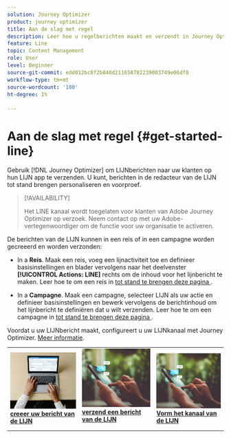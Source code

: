 ```yaml
---
solution: Journey Optimizer
product: journey optimizer
title: Aan de slag met regel
description: Leer hoe u regelberichten maakt en verzendt in Journey Optimizer
feature: Line
topic: Content Management
role: User
level: Beginner
source-git-commit: edd012bc8f2b840d211658782239003749e06df8
workflow-type: tm+mt
source-wordcount: '180'
ht-degree: 1%

---
```


# Aan de slag met regel {#get-started-line}

Gebruik [!DNL Journey Optimizer] om LIJNberichten naar uw klanten op hun LIJN app te verzenden. U kunt, berichten in de redacteur van de LIJN tot stand brengen personaliseren en voorproef.

>[!AVAILABILITY]
>
>Het LINE kanaal wordt toegelaten voor klanten van Adobe Journey Optimizer op verzoek. Neem contact op met uw Adobe-vertegenwoordiger om de functie voor uw organisatie te activeren.

De berichten van de LIJN kunnen in een reis of in een campagne worden gecreeerd en worden verzonden:

* In a **Reis**. Maak een reis, voeg een lijnactiviteit toe en definieer basisinstellingen en blader vervolgens naar het deelvenster **[!UICONTROL Actions: LINE]** rechts om de inhoud voor het lijnbericht te maken. Leer hoe te om een reis in [ tot stand te brengen deze pagina ](../building-journeys/journey-gs.md).

* In a **Campagne**. Maak een campagne, selecteer LIJN als uw actie en definieer basisinstellingen en bewerk vervolgens de berichtinhoud om het lijnbericht te definiëren dat u wilt verzenden. Leer hoe te om een campagne in [ tot stand te brengen deze pagina ](../campaigns/create-campaign.md#configure).

Voordat u uw LIJNbericht maakt, configureert u uw LIJNkanaal met Journey Optimizer. [Meer informatie](line-configuration.md).

<table style="table-layout:fixed"><tr style="border: 0;">
<td>
<a href="create-line.md">
<img alt="Lood" src="../assets/do-not-localize/sms-create.jpeg">
</a>
<div><a href="create-line.md"><strong> creeer uw bericht van de LIJN </strong>
</div>
</td>
<td>
<a href="send-line.md">
<img alt="Onfrequent" src="../assets/do-not-localize/sms-sending.jpg">
</a>
<div>
<a href="send-line.md"><strong> verzend een bericht van de LIJN </strong></a>
</div>
<p></td>
<td>
<a href="line-configuration.md">
<img alt="Onfrequent" src="../assets/do-not-localize/sms-sending.jpg">
<div>
<a href="line-configuration.md"> <strong> Vorm het kanaal van de LIJN </strong>
</a>
</div>
</td>
</tr></table>

